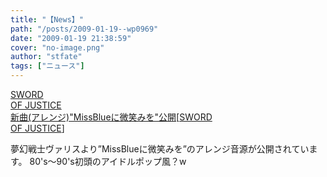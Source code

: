 ```yaml
---
title: "【News】"
path: "/posts/2009-01-19--wp0969"
date: "2009-01-19 21:38:59"
cover: "no-image.png"
author: "stfate"
tags: ["ニュース"]
---
```


<style type="text/css">
<!--
p {white-space: pre-wrap};
-->
</style>

<a class="topics" href="http://www.soj.razor.jp/" target="_blank">SWORD OF JUSTICE 新曲(アレンジ)"MissBlueに微笑みを"公開</a><span class="junre">[<a href="http://www.soj.razor.jp/" target="_blank">SWORD OF JUSTICE</a>]</span>
<div class="news">夢幻戦士ヴァリスより”MissBlueに微笑みを”のアレンジ音源が公開されています。
80's～90's初頭のアイドルポップ風？w</div>
